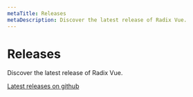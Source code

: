 ```yaml
---
metaTitle: Releases
metaDescription: Discover the latest release of Radix Vue.
---
```


<script setup>
import Description from '../../components/Description.vue'
</script>

# Releases

<Description>
Discover the latest release of Radix Vue.
</Description>

[Latest releases on github](https://github.com/radix-vue/radix-vue/releases)